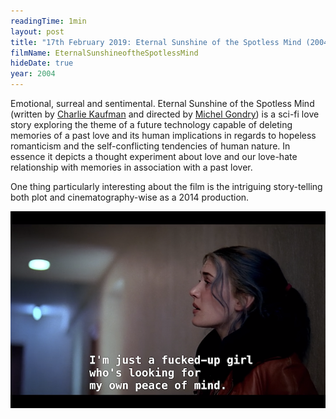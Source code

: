 ```yaml
---
readingTime: 1min
layout: post
title: "17th February 2019: Eternal Sunshine of the Spotless Mind (2004)"
filmName: EternalSunshineoftheSpotlessMind
hideDate: true
year: 2004
---
```


Emotional, surreal and sentimental. Eternal Sunshine of the Spotless Mind (written by [Charlie Kaufman](https://en.wikipedia.org/wiki/Charlie_Kaufman) and directed by [Michel Gondry](https://en.wikipedia.org/wiki/Michel_Gondry)) is a sci-fi love story exploring the theme of a future technology capable of deleting memories of a past love and its human implications in regards to hopeless romanticism and the self-conflicting tendencies of human nature. In essence it depicts a thought experiment about love and our love-hate relationship with memories in association with a past lover.

One thing particularly interesting about the film is the intriguing story-telling both plot and cinematography-wise as a 2014 production.


<img src="/img/Eternal Sunshine of the Spotless Mind.png">

